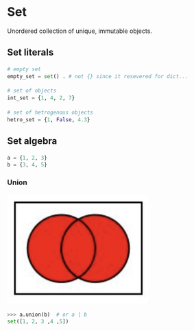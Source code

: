 # Set
Unordered collection of unique, immutable objects.
## Set literals
```python
# empty set
empty_set = set() . # not {} since it resevered for dict...

# set of objects
int_set = {1, 4, 2, 7}

# set of hetrogenous objects
hetro_set = {1, False, 4.3}
```
## Set algebra
```python
a = {1, 2, 3}
b = {3, 4, 5}
```
### Union
![unioun](/images/p17-union.png)
```python
>>> a.union(b)  # or a | b
set([1, 2, 3 ,4 ,5])

```
<!--stackedit_data:
eyJoaXN0b3J5IjpbNjQ5NDE1MTQ3LC0xOTM0MjA0NDgzXX0=
-->